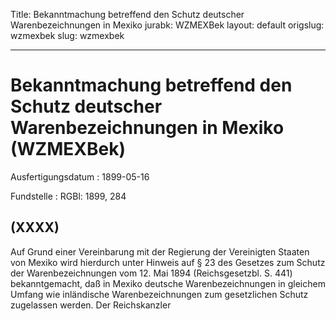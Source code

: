 Title: Bekanntmachung betreffend den Schutz deutscher Warenbezeichnungen in Mexiko
jurabk: WZMEXBek
layout: default
origslug: wzmexbek
slug: wzmexbek

---

# Bekanntmachung betreffend den Schutz deutscher Warenbezeichnungen in Mexiko (WZMEXBek)

Ausfertigungsdatum
:   1899-05-16

Fundstelle
:   RGBl: 1899, 284



## (XXXX)

Auf Grund einer Vereinbarung mit der Regierung der Vereinigten Staaten
von Mexiko wird hierdurch unter Hinweis auf § 23 des Gesetzes zum
Schutz der Warenbezeichnungen vom 12. Mai 1894 (Reichsgesetzbl. S.
441) bekanntgemacht, daß in Mexiko deutsche Warenbezeichnungen in
gleichem Umfang wie inländische Warenbezeichnungen zum gesetzlichen
Schutz zugelassen werden.
Der Reichskanzler

